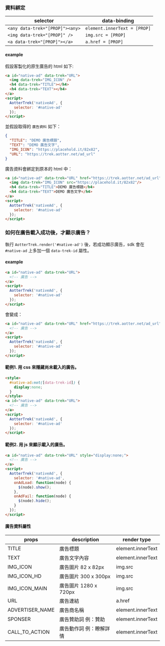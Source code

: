 ### 資料綁定
| selector                        	| data-binding                 	|
|---------------------------------	|------------------------------	|
| `<any data-trek="[PROP]"><any>` 	| `element.innerText = [PROP]` 	|
| `<img data-trek="[PROP]" />`    	| `img.src = [PROP]`           	|
| `<a data-trek="[PROP]"></a>`    	| `a.href = [PROP]`            	|

#### example

假設客製化的原生廣告的 html 如下:

```html
<a id="native-ad" data-trek="URL">
  <img data-trek="IMG_ICON" />
  <h4 data-trek="TITLE"></h4>
  <h4 data-trek="TEXT"></h4>
</a>
<script>
  AotterTrek('nativeAd', {
    selector: '#native-ad'
  });
</script>
```

並假設取得的 `廣告資料` 如下：

```json
{
  "TITLE": "DEMO 廣告標題",
  "TEXT": "DEMO 廣告文字",   
  "IMG_ICON": "https://placehold.it/82x82",
  "URL": "https://trek.aotter.net/ad_url"
}
```

廣告資料會綁定到原本的 html 中：

```html
<a id="native-ad" data-trek="URL" href="https://trek.aotter.net/ad_url" data-trek-id="1">
  <img data-trek="IMG_ICON" src="https://placehold.it/82x82"/>
  <h4 data-trek="TITLE">DEMO 廣告標題</h4>
  <h4 data-trek="TEXT">DEMO 廣告文字</h4>
</a>
<script>
  AotterTrek('nativeAd', {
    selector: '#native-ad'
  });
</script>
```

### 如何在廣告載入成功後，才顯示廣告？
執行 `AotterTrek.render('#native-ad')`  後，若成功顯示廣告，sdk 會在 `#native-ad` 上多加一個 `data-trek-id` 屬性。

#### example

```html
<a id="native-ad" data-trek="URL">
  <!-- 廣告 -->
</a>
<script>
  AotterTrek('nativeAd', {
    selector: '#native-ad'
  });
</script>
```
會變成：

```html
<a id="native-ad" data-trek="URL" href="https://trek.aotter.net/ad_url" data-trek-id="1">
  <!-- 廣告 -->
</a>
<script>
  AotterTrek('nativeAd', {
    selector: '#native-ad'
  });
</script>
```

#### 範例1. 用 css 來隱藏尚未載入的廣告。
```html
<style>
  #native-ad:not([data-trek-id]) {
    display:none;
  }
</style>
<a id="native-ad" data-trek="URL">
  <!-- 廣告 -->
</a>
<script>
  AotterTrek('nativeAd', {
    selector: '#native-ad'
  });
</script>
```

#### 範例2. 用 js 來顯示載入的廣告。
```html
<a id="native-ad" data-trek="URL" style="display:none;">
  <!-- 廣告 -->
</a>
<script>
  AotterTrek('nativeAd', {
    selector: '#native-ad',
    onAdLoad: function(node) {
      $(node).show();
    },
    onAdFail: function(node) {
      $(node).hide();
    }
  });
</script>
```


#### 廣告資料屬性
| props           	| description             	| render type       	|
|-----------------	|-------------------------	|-------------------	|
| TITLE           	| 廣告標題                	| element.innerText 	|
| TEXT            	| 廣告文字內容            	| element.innerText 	|
| IMG_ICON        	| 廣告圖片 82 x 82px      	| img.src           	|
| IMG_ICON_HD     	| 廣告圖片 300 x 300px    	| img.src           	|
| IMG_ICON_MAIN   	| 廣告圖片 1280 x 720px   	| img.src           	|
| URL             	| 廣告連結                	| a.href            	|
| ADVERTISER_NAME 	| 廣告商名稱              	| element.innerText 	|
| SPONSER         	| 廣告贊助詞 例：贊助     	| element.innerText 	|
| CALL_TO_ACTION  	| 廣告動作詞 例：瞭解詳情 	| element.innerText 	|
